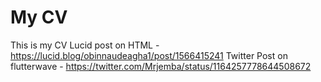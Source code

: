 # My CV
This is my CV
Lucid post on HTML - https://lucid.blog/obinnaudeagha1/post/1566415241
Twitter Post on flutterwave - https://twitter.com/Mrjemba/status/1164257778644508672
